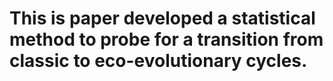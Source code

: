 # This is paper developed a statistical method to probe for a transition from classic to eco-evolutionary cycles.
